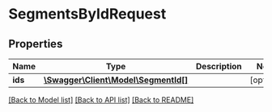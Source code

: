 # SegmentsByIdRequest

## Properties
Name | Type | Description | Notes
------------ | ------------- | ------------- | -------------
**ids** | [**\Swagger\Client\Model\SegmentId[]**](SegmentId.md) |  | [optional] 

[[Back to Model list]](../../README.md#documentation-for-models) [[Back to API list]](../../README.md#documentation-for-api-endpoints) [[Back to README]](../../README.md)

